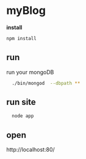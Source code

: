 # myBlog

**install**
```bash
npm install
```
**run**
---------
run your mongoDB
```bash
  ./bin/mongod  --dbpath **
```

run site
---------
```bash
  node app
```

**open**
---------
http://localhost:80/

